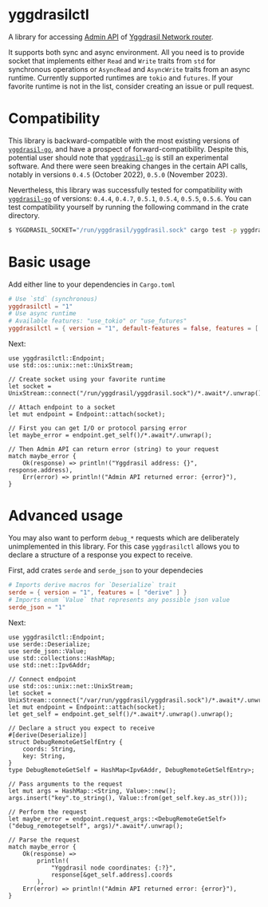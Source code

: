 # yggdrasilctl

A library for accessing [Admin API] of [Yggdrasil Network router].

It supports both sync and async environment. All you need is to provide
socket that implements either `Read` and `Write` traits from `std` for synchronous
operations or `AsyncRead` and `AsyncWrite` traits from an async runtime.
Currently supported runtimes are `tokio` and `futures`. If your favorite
runtime is not in the list, consider creating an issue or pull request.

[Admin API]: https://yggdrasil-network.github.io/admin.html
[Yggdrasil Network router]: https://github.com/yggdrasil-network/yggdrasil-go

# Compatibility

This library is backward-compatible with the most existing versions of [`yggdrasil-go`], and have a prospect of forward-compatibility.
Despite this, potential user should note that [`yggdrasil-go`] is still an experimental software.
And there were seen breaking changes in the certain API calls, notably in versions `0.4.5` (October 2022), `0.5.0` (November 2023).

Nevertheless, this library was successfully tested for compatibility with [`yggdrasil-go`] of versions: `0.4.4`, `0.4.7`, `0.5.1`, `0.5.4`, `0.5.5`, `0.5.6`.
You can test compatibility yourself by running the following command in the crate directory.

```sh
$ YGGDRASIL_SOCKET="/run/yggdrasil/yggdrasil.sock" cargo test -p yggdrasilctl
```

[`yggdrasil-go`]: https://github.com/yggdrasil-network/yggdrasil-go

# Basic usage

Add either line to your dependencies in `Cargo.toml`

```toml
# Use `std` (synchronous)
yggdrasilctl = "1"
# Use async runtime
# Available features: "use_tokio" or "use_futures"
yggdrasilctl = { version = "1", default-features = false, features = [ "use_tokio" ] }
```

Next:

```rust,ignore
use yggdrasilctl::Endpoint;
use std::os::unix::net::UnixStream;

// Create socket using your favorite runtime
let socket = UnixStream::connect("/run/yggdrasil/yggdrasil.sock")/*.await*/.unwrap();

// Attach endpoint to a socket
let mut endpoint = Endpoint::attach(socket);

// First you can get I/O or protocol parsing error
let maybe_error = endpoint.get_self()/*.await*/.unwrap();

// Then Admin API can return error (string) to your request
match maybe_error {
    Ok(response) => println!("Yggdrasil address: {}", response.address),
    Err(error) => println!("Admin API returned error: {error}"),
}
```

# Advanced usage

You may also want to perform `debug_*` requests which are deliberately unimplemented in this library.
For this case `yggdrasilctl` allows you to declare a structure of a response you expect to receive.

First, add crates `serde` and `serde_json` to your dependecies

```toml
# Imports derive macros for `Deserialize` trait
serde = { version = "1", features = [ "derive" ] }
# Imports enum `Value` that represents any possible json value
serde_json = "1"
```

Next:

```rust,ignore
use yggdrasilctl::Endpoint;
use serde::Deserialize;
use serde_json::Value;
use std::collections::HashMap;
use std::net::Ipv6Addr;

// Connect endpoint
use std::os::unix::net::UnixStream;
let socket = UnixStream::connect("/var/run/yggdrasil/yggdrasil.sock")/*.await*/.unwrap();
let mut endpoint = Endpoint::attach(socket);
let get_self = endpoint.get_self()/*.await*/.unwrap().unwrap();

// Declare a struct you expect to receive
#[derive(Deserialize)]
struct DebugRemoteGetSelfEntry {
    coords: String,
    key: String,
}
type DebugRemoteGetSelf = HashMap<Ipv6Addr, DebugRemoteGetSelfEntry>;

// Pass arguments to the request
let mut args = HashMap::<String, Value>::new();
args.insert("key".to_string(), Value::from(get_self.key.as_str()));

// Perform the request
let maybe_error = endpoint.request_args::<DebugRemoteGetSelf>("debug_remotegetself", args)/*.await*/.unwrap();

// Parse the request
match maybe_error {
    Ok(response) =>
        println!(
            "Yggdrasil node coordinates: {:?}",
            response[&get_self.address].coords
        ),
    Err(error) => println!("Admin API returned error: {error}"),
}
```
